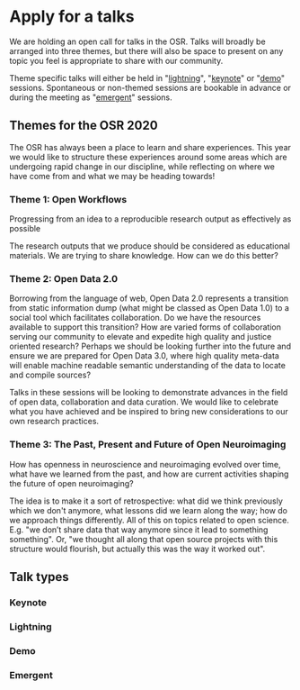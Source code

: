 # Apply for a talks

We are holding an open call for talks in the OSR. Talks will broadly be arranged into three themes, but there will also be space to present on any topic you feel is appropriate to share with our community.

Theme specific talks will either be held in "[lightning](#lightning)", "[keynote](#keynote)" or "[demo](#demo)" sessions. Spontaneous or non-themed sessions are bookable in advance or during the meeting as "[emergent](#emergent)" sessions.

## Themes for the OSR 2020

The OSR has always been a place to learn and share experiences. This year we would like to structure these experiences around some areas which are undergoing rapid change in our discipline, while reflecting on where we have come from and what we may be heading towards!

### Theme 1: Open Workflows

Progressing from an idea to a reproducible research output as effectively as possible

The research outputs that we produce should be considered as educational materials. We are trying to share knowledge. How can we do this better?

### Theme 2: Open Data 2.0

Borrowing from the language of web, Open Data 2.0 represents a transition from static information dump (what might be classed as Open Data 1.0) to a social tool which facilitates collaboration. Do we have the resources available to support this transition? How are varied forms of collaboration serving our community to elevate and expedite high quality and justice oriented research? Perhaps we should be looking further into the future and ensure we are prepared for Open Data 3.0, where high quality meta-data will enable machine readable semantic understanding of the data to locate and compile sources?

Talks in these sessions will be looking to demonstrate advances in the field of open data, collaboration and data curation. We would like to celebrate what you have achieved and be inspired to bring new considerations to our own research practices.  

### Theme 3: The Past, Present and Future of Open Neuroimaging

How has openness in neuroscience and neuroimaging evolved over time, what have we learned from the past, and how are current activities shaping the future of open neuroimaging?

The idea is to make it a sort of retrospective: what did we think previously which we don't anymore, what lessons did we learn along the way; how do we approach things differently. All of this on topics related to open science. E.g. "we don’t share data that way anymore since it lead to something something". Or, "we thought all along that open source projects with this structure would flourish, but actually this was the way it worked out".



## Talk types


### Keynote


### Lightning


### Demo


### Emergent
